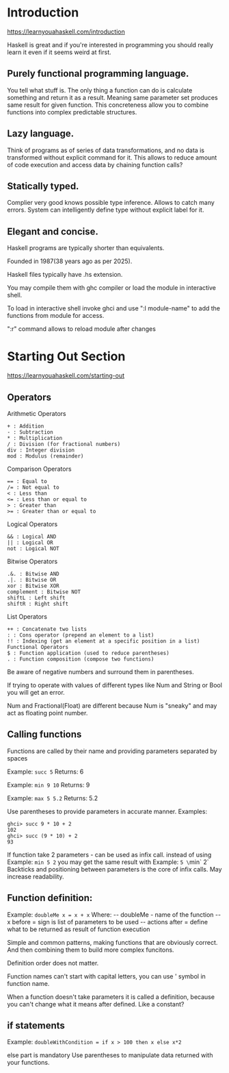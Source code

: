 # Introduction

https://learnyouahaskell.com/introduction

Haskell is great and if you're interested in programming you should really learn it even if it seems weird at first.

## Purely functional programming language.

You tell what stuff is.
The only thing a function can do is calculate something and return it as a result. Meaning same parameter set produces same result for given function.
This concreteness allow you to combine functions into complex predictable structures.

## Lazy language.

Think of programs as of series of data transformations, and no data is transformed without explicit command for it.
This allows to reduce amount of code execution and access data by chaining function calls?

## Statically typed.

Complier very good knows possible type inference. 
Allows to catch many errors.
System can intelligently define type without explicit label for it.

## Elegant and concise.

Haskell programs are typically shorter than equivalents.

Founded in 1987(38 years ago as per 2025).

Haskell files typically have .hs extension.

You may compile them with ghc compiler or load the module in interactive shell.

To load in interactive shell invoke ghci and use ":l module-name" to add the functions from module for access.

":r" command allows to reload module after changes

# Starting Out Section

https://learnyouahaskell.com/starting-out


## Operators

Arithmetic Operators

```
+ : Addition
- : Subtraction
* : Multiplication
/ : Division (for fractional numbers)
div : Integer division
mod : Modulus (remainder)
```

Comparison Operators
```
== : Equal to
/= : Not equal to
< : Less than
<= : Less than or equal to
> : Greater than
>= : Greater than or equal to
```

Logical Operators
```
&& : Logical AND
|| : Logical OR
not : Logical NOT
```

Bitwise Operators
```
.&. : Bitwise AND
.|. : Bitwise OR
xor : Bitwise XOR
complement : Bitwise NOT
shiftL : Left shift
shiftR : Right shift
```

List Operators
```
++ : Concatenate two lists
: : Cons operator (prepend an element to a list)
!! : Indexing (get an element at a specific position in a list)
Functional Operators
$ : Function application (used to reduce parentheses)
. : Function composition (compose two functions)
```


Be aware of negative numbers and surround them in parentheses.

If trying to operate with values of different types like Num and String or Bool you will get an error.

Num and Fractional(Float) are different because Num is "sneaky" and may act as floating point number.

## Calling functions

Functions are called by their name and providing parameters separated by spaces

Example: `succ 5`
Returns: 6

Example: `min 9 10`
Returns: 9

Example: `max 5 5.2`
Returns: 5.2

Use parentheses to provide parameters in accurate manner.
Examples:
```
ghci> succ 9 * 10 + 2
102
ghci> succ (9 * 10) + 2
93
```

If function take 2 parameters - can be used as infix call.
instead of using
Example: `min 5 2`
you may get the same result with
Example: `5 \`min\` 2`
Backticks and positioning between parameters is the core of infix calls.
May increase readability. 

## Function definition:

Example: `doubleMe x = x + x`
Where:
-- doubleMe - name of the function
-- x before = sign is list of parameters to be used
-- actions after = define what to be returned as result of function execution 

Simple and common patterns, making functions that are obviously correct. And then combining them to build more complex funcitons.

Definition order does not matter.

Function names can't start with capital letters, you can use ' symbol in function name.

When a function doesn't take parameters it is called a definition, because you can't change what it means after defined. Like a constant?

## if statements

Example: `doubleWithCondition = if x > 100 then x else x*2`

else part is mandatory
Use parentheses to manipulate data returned with your functions.
